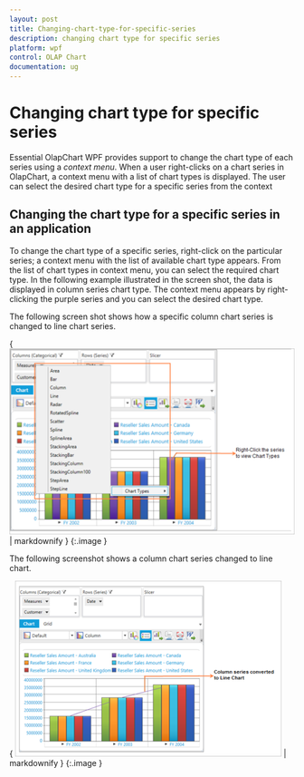 ```yaml
---
layout: post
title: Changing-chart-type-for-specific-series
description: changing chart type for specific series
platform: wpf
control: OLAP Chart
documentation: ug
---
```


# Changing chart type for specific series

Essential OlapChart WPF provides support to change the chart type of each series using a _context menu_. When a user right-clicks on a chart series in OlapChart, a context menu with a list of chart types is displayed. The user can select the desired chart type for a specific series from the context 

## Changing the chart type for a specific series in an application

To change the chart type of a specific series, right-click on the particular series; a context menu with the list of available chart type appears. From the list of chart types in context menu, you can select the required chart type. In the following example illustrated in the screen shot, the data is displayed in column series chart type. The context menu appears by right-clicking the purple series and you can select the desired chart type.

The following screen shot shows how a specific column chart series is changed to line chart series.

{ ![](Changing-chart-type-for-specific-series_images/Changing-chart-type-for-specific-series_img1.png) | markdownify }
{:.image }


The following screenshot shows a column chart series changed to line chart.

{ ![](Changing-chart-type-for-specific-series_images/Changing-chart-type-for-specific-series_img2.png) | markdownify }
{:.image }


